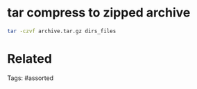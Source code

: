 # tar compress to zipped archive
```bash
tar -czvf archive.tar.gz dirs_files
```

# Related

Tags:
    #assorted
